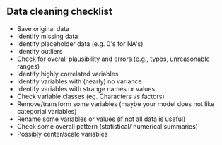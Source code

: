 
## Data cleaning checklist
* Save original data
* Identify missing data
* Identify placeholder data (e.g. 0's for NA's)
* Identify outliers
* Check for overall plausibility and errors (e.g., typos, unreasonable ranges)
* Identify highly correlated variables
* Identify variables with (nearly) no variance
* Identify variables with strange names or values
* Check variable classes (eg. Characters vs factors)
* Remove/transform some variables (maybe your model does not like categorial variables)
* Rename some variables or values (if not all data is useful)
* Check some overall pattern (statistical/ numerical summaries)
* Possibly center/scale variables
